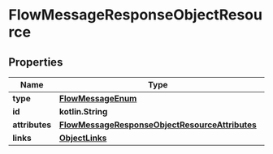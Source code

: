 
# FlowMessageResponseObjectResource

## Properties
| Name | Type | Description | Notes |
| ------------ | ------------- | ------------- | ------------- |
| **type** | [**FlowMessageEnum**](FlowMessageEnum.md) |  |  |
| **id** | **kotlin.String** |  |  |
| **attributes** | [**FlowMessageResponseObjectResourceAttributes**](FlowMessageResponseObjectResourceAttributes.md) |  |  |
| **links** | [**ObjectLinks**](ObjectLinks.md) |  |  |



